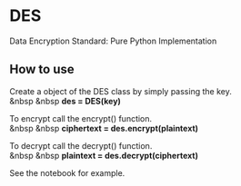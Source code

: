 # DES
Data Encryption Standard: Pure Python Implementation

## How to use
Create a object of the DES class by simply passing the key.\
&nbsp &nbsp **des = DES(key)**

To encrypt call the encrypt() function.\
&nbsp &nbsp **ciphertext = des.encrypt(plaintext)**

To decrypt call the decrypt() function.\
&nbsp &nbsp **plaintext = des.decrypt(ciphertext)**
    
See the notebook for example.
